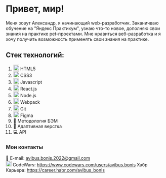 # Привет, мир! 

Меня зовут Александр, я начинающий web-разработчик. Заканичваю обучение на "Яндекс Практикум", узнаю что-то новое, дополняю свои знания на практике pet-проектами.
Мне нравиться веб-разработка и я хочу получить возможность применять свои знания на практике.

## Стек технологий:

1. <img width="18" height="18" src="https://icongr.am/devicon/html5-original.svg?size=18&color=currentColor" /> HTML5
2. <img width="18" height="18" src="https://icongr.am/devicon/css3-original.svg?size=18&color=currentColor" /> CSS3
3. <img width="18" height="18" src="https://icongr.am/devicon/javascript-original.svg?size=18&color=currentColor" /> Javascript
4. <img width="18" height="18" src="https://icongr.am/devicon/react-original.svg?size=18&color=currentColor" /> React.js
5. <img width="18" height="18" src="https://icongr.am/devicon/nodejs-original.svg?size=18&color=currentColor" /> Node.js
6. <img width="18" height="18" src="https://icongr.am/devicon/webpack-original.svg?size=18&color=currentColor" /> Webpack
7. <img width="18" height="18" src="https://icongr.am/devicon/git-original.svg?size=18&color=currentColor" /> Git
8. <img width="18" height="18" src="https://cdn.jsdelivr.net/gh/devicons/devicon/icons/figma/figma-original.svg" /> Figma
9. 📁 Методология БЭМ  
10. 📲 Адаптивная верстка  
11. 💻 API

### Мои контакты

📧 E-mail: avibus.bonis.2022@gmail.com  
<img width="18" height="18" src="https://cloud.githubusercontent.com/assets/2475572/4743290/2dcf20cc-5a26-11e4-89fb-62b861e5b29c.png" /> CodeWars: https://www.codewars.com/users/avibus.bonis
  Хабр Карьера: https://career.habr.com/avibus_bonis
